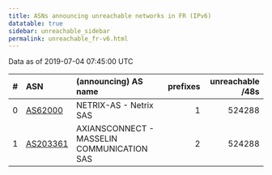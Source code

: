 ```yaml
---
title: ASNs announcing unreachable networks in FR (IPv6)
datatable: true
sidebar: unreachable_sidebar
permalink: unreachable_fr-v6.html
---
```


Data as of 2019-07-04 07:45:00 UTC


<div class="datatable-begin"></div>

|   # | ASN                                      | (announcing) AS name                       |   prefixes |   unreachable /48s |
|----:|:-----------------------------------------|:-------------------------------------------|-----------:|-------------------:|
|   0 | [AS62000](unreachable_AS62000-v6.html)   | NETRIX-AS - Netrix SAS                     |          1 |             524288 |
|   1 | [AS203361](unreachable_AS203361-v6.html) | AXIANSCONNECT - MASSELIN COMMUNICATION SAS |          2 |             524288 |

<div class="datatable-end"></div>